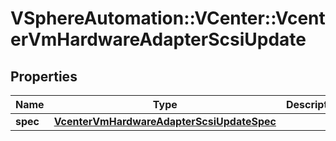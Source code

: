 # VSphereAutomation::VCenter::VcenterVmHardwareAdapterScsiUpdate

## Properties
Name | Type | Description | Notes
------------ | ------------- | ------------- | -------------
**spec** | [**VcenterVmHardwareAdapterScsiUpdateSpec**](VcenterVmHardwareAdapterScsiUpdateSpec.md) |  | 


